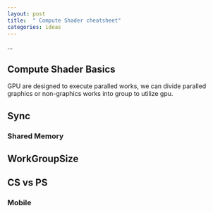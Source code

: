 ```yaml
---
layout: post
title:  " Compute Shader cheatsheet"
categories: ideas
---
```


...

## Compute Shader Basics

GPU are designed to execute paralled works, we can divide paralled graphics or non-graphics works into group to utilize gpu.


## Sync

### Shared Memory

## WorkGroupSize

## CS vs PS

### Mobile